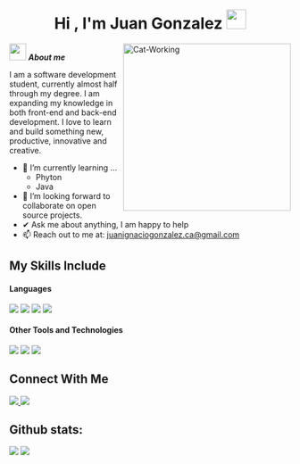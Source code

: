 <h1 align="center"><b>Hi , I'm Juan Gonzalez </b><img src="https://media.giphy.com/media/hvRJCLFzcasrR4ia7z/giphy.gif" width="35"></h1>
<!--  -->
<img align="right" width=300px alt="Cat-Working" src="https://github.com/user-attachments/assets/ab95e242-9f0b-4bf3-8c8c-6d68dc83012a" />

<img src="https://tenor.com/view/helloworld-programming-gif-10988733249605918265" width="30px">&nbsp;***About me***

I am a software development student, currently almost half through my degree. I am expanding my knowledge in both front-end and back-end development. I love to learn and build something new, productive, innovative and creative.
- 🌱 I’m currently learning ...
  - Phyton
  - Java
- 👥 I’m looking forward to collaborate on open source projects.
- ✔ Ask me about anything, I am happy to help<br>
- 📫 Reach out to me at: <a href="juanignaciogonzalez.ca@gmail.com">juanignaciogonzalez.ca@gmail.com</a>

## My Skills Include

<h4> Languages </h4>
<span> 
  <img src="https://img.shields.io/badge/HTML5-E34F26?style=for-the-badge&logo=html5&logoColor=white">
  <img src="https://img.shields.io/badge/CSS3-1572B6?style=for-the-badge&logo=css3&logoColor=white">
  <img src="https://img.shields.io/badge/JavaScript-F7DF1E?style=for-the-badge&logo=javascript&logoColor=black">
  <img src="https://img.shields.io/badge/python-3670A0?style=for-the-badge&logo=python&logoColor=ffdd54">
  


</span>


<h4> Other Tools and Technologies </h4>
<span>
  <img src="https://img.shields.io/badge/Git-F05032?style=for-the-badge&logo=git&logoColor=white">
  <img src="https://img.shields.io/badge/Notion-%23000000.svg?style=for-the-badge&logo=notion&logoColor=white">
  <img src="https://img.shields.io/badge/Visual%20Studio%20Code-0078d7.svg?style=for-the-badge&logo=visual-studio-code&logoColor=white">
  



</span>

## Connect With Me

<a href= "https://www.instagram.com/_juan.gonzalezz_/?hl=es">
    <img src="https://img.shields.io/badge/Instagram-%23E4405F.svg?style=for-the-badge&logo=Instagram&logoColor=white">
</a>
<a href= "https://www.linkedin.com/in/juan-ignacio-gonzalez">
    <img src="https://img.shields.io/badge/linkedin-%230077B5.svg?style=for-the-badge&logo=linkedin&logoColor=white">
</a>


<h2>Github stats:</h2> 

[![](https://github-readme-stats.vercel.app/api?username=JuanGonzalez89&show_icons=true&theme=tokyonight&hide_border=true&locale=en)](https://github.com/JuanGonzalez89)
[![](https://github-readme-streak-stats.herokuapp.com/?user=JuanGonzalez89&theme=material-palenight)](https://github.com/JuanGonzalez89)
</div>
